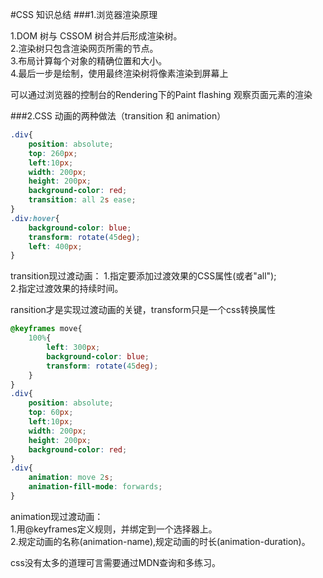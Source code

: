 #CSS 知识总结
###1.浏览器渲染原理

1.DOM 树与 CSSOM 树合并后形成渲染树。  
2.渲染树只包含渲染网页所需的节点。  
3.布局计算每个对象的精确位置和大小。  
4.最后一步是绘制，使用最终渲染树将像素渲染到屏幕上  

可以通过浏览器的控制台的Rendering下的Paint flashing 观察页面元素的渲染

###2.CSS 动画的两种做法（transition 和 animation）
```css
.div{
    position: absolute;
    top: 260px;
    left:10px;
    width: 200px;
    height: 200px;
    background-color: red;
    transition: all 2s ease;
}
.div:hover{
    background-color: blue;
    transform: rotate(45deg);
    left: 400px;
}
```
 transition现过渡动画：
 1.指定要添加过渡效果的CSS属性(或者"all");  
 2.指定过渡效果的持续时间。
 
ransition才是实现过渡动画的关键，transform只是一个css转换属性


```css
@keyframes move{
    100%{
        left: 300px;
        background-color: blue;
        transform: rotate(45deg);
    }
}
.div{
    position: absolute;
    top: 60px;
    left:10px;
    width: 200px;
    height: 200px;
    background-color: red;
}
.div{
    animation: move 2s;
    animation-fill-mode: forwards;
}

```

animation现过渡动画：  
1.用@keyframes定义规则，并绑定到一个选择器上。  
2.规定动画的名称(animation-name),规定动画的时长(animation-duration)。

css没有太多的道理可言需要通过MDN查询和多练习。



